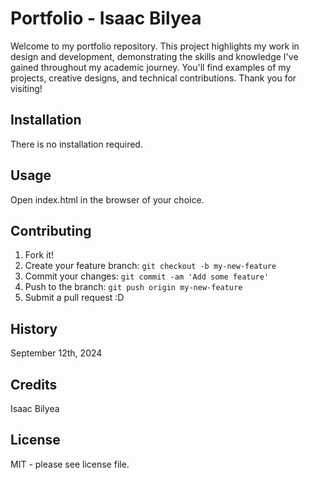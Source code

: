 # Portfolio - Isaac Bilyea

Welcome to my portfolio repository. This project highlights my work in design and development, demonstrating the skills and knowledge I've gained throughout my academic journey. You'll find examples of my projects, creative designs, and technical contributions. Thank you for visiting!

## Installation

There is no installation required.

## Usage

Open index.html in the browser of your choice.

## Contributing

1. Fork it!
2. Create your feature branch: `git checkout -b my-new-feature`
3. Commit your changes: `git commit -am 'Add some feature'`
4. Push to the branch: `git push origin my-new-feature`
5. Submit a pull request :D

## History

September 12th, 2024

## Credits

Isaac Bilyea

## License

MIT - please see license file.